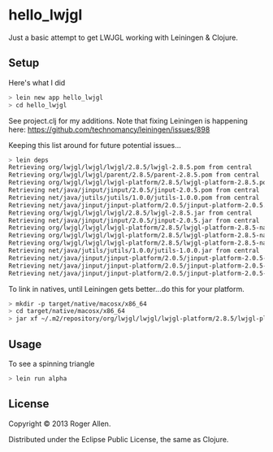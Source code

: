 # hello_lwjgl

Just a basic attempt to get LWJGL working with Leiningen & Clojure.

## Setup

Here's what I did

```bash
> lein new app hello_lwjgl
> cd hello_lwjgl
```

See project.clj for my additions.  Note that fixing Leiningen is happening here:
https://github.com/technomancy/leiningen/issues/898

Keeping this list around for future potential issues...

```bash
> lein deps
Retrieving org/lwjgl/lwjgl/lwjgl/2.8.5/lwjgl-2.8.5.pom from central
Retrieving org/lwjgl/lwjgl/parent/2.8.5/parent-2.8.5.pom from central
Retrieving org/lwjgl/lwjgl/lwjgl-platform/2.8.5/lwjgl-platform-2.8.5.pom from central
Retrieving net/java/jinput/jinput/2.0.5/jinput-2.0.5.pom from central
Retrieving net/java/jutils/jutils/1.0.0/jutils-1.0.0.pom from central
Retrieving net/java/jinput/jinput-platform/2.0.5/jinput-platform-2.0.5.pom from central
Retrieving org/lwjgl/lwjgl/lwjgl/2.8.5/lwjgl-2.8.5.jar from central
Retrieving net/java/jinput/jinput/2.0.5/jinput-2.0.5.jar from central
Retrieving org/lwjgl/lwjgl/lwjgl-platform/2.8.5/lwjgl-platform-2.8.5-natives-osx.jar from central
Retrieving org/lwjgl/lwjgl/lwjgl-platform/2.8.5/lwjgl-platform-2.8.5-natives-windows.jar from central
Retrieving org/lwjgl/lwjgl/lwjgl-platform/2.8.5/lwjgl-platform-2.8.5-natives-linux.jar from central
Retrieving net/java/jutils/jutils/1.0.0/jutils-1.0.0.jar from central
Retrieving net/java/jinput/jinput-platform/2.0.5/jinput-platform-2.0.5-natives-linux.jar from central
Retrieving net/java/jinput/jinput-platform/2.0.5/jinput-platform-2.0.5-natives-windows.jar from central
Retrieving net/java/jinput/jinput-platform/2.0.5/jinput-platform-2.0.5-natives-osx.jar from central
```

To link in natives, until Leiningen gets better...do this for your platform.

```bash
> mkdir -p target/native/macosx/x86_64
> cd target/native/macosx/x86_64
> jar xf ~/.m2/repository/org/lwjgl/lwjgl/lwjgl-platform/2.8.5/lwjgl-platform-2.8.5-natives-osx.jar
```

## Usage

To see a spinning triangle
```bash
> lein run alpha
```

## License

Copyright © 2013 Roger Allen.

Distributed under the Eclipse Public License, the same as Clojure.
